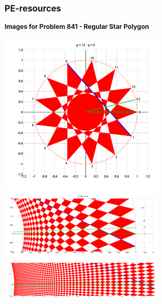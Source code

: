 # PE-resources
## Images for Problem 841 - Regular Star Polygon

![13-5](/Problem_841_Regular_Star_Polygons_13_5.png)
![89-34](/Problem_841_Regular_Star_Polygons_89_34.png)
![377-144](/Problem_841_Regular_Star_Polygons_377_144.png)
